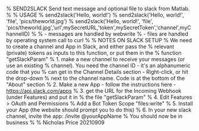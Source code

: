 % SEND2SLACK Send text message and optional file to slack from Matlab.
%
% USAGE
% send2slack('Hello, world!')
% send2slack('Hello, world!', 'file', 'pics/theworld.jpg')
% send2slack('Hello, world!', 'file', 'pics/theworld.jpg','url',mySecretURL,'token',mySecretToken','channel',myChannelID)
%
% - messages are handled by webwrite
% - files are handled by operating system call to curl
%
% NOTES ON SLACK SETUP
% We need to create a channel and App in Slack, and either pass the
% relevant (private) tokens as inputs to this function, or put them in the
% function "getSlackParam"
% 1. make a new channel to receive your messages (or use an existing
% channel). You need the channel ID - it's an alphanumeric code that you
% can get in the Channel Details section - Right-click, or hit the drop-down
% next to the channel name. Code is at the bottom of the "About" section
% 2. Make a new App - follow the instructions here - https://api.slack.com/apps
% 3. get the URL for the Incoming Webhook (under Features) and put it in
% the file "getSlackParam"
% 4. Edit Features > OAuth and Permissions
%   Add a Bot Token Scope "files:write"
% 5. Install your App (the website should prompt you to do this)
% 6. In your new slack channel, invite the app: /invite @yourAppName
% You should now be in business
%
% Nicholas Price 20210909

